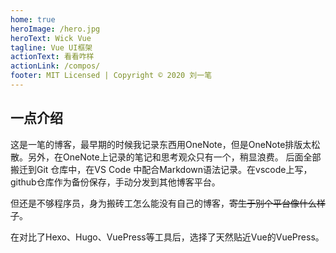 ```yaml
---
home: true
heroImage: /hero.jpg
heroText: Wick Vue
tagline: Vue UI框架
actionText: 看看咋样
actionLink: /compos/
footer: MIT Licensed | Copyright © 2020 刘一笔
---
```

## 一点介绍
这是一笔的博客，最早期的时候我记录东西用OneNote，但是OneNote排版太松散。另外，在OneNote上记录的笔记和思考观众只有一个，稍显浪费。
后面全部搬迁到Git 仓库中，在VS Code 中配合Markdown语法记录。在vscode上写，github仓库作为备份保存，手动分发到其他博客平台。

但还是不够程序员，身为搬砖工怎么能没有自己的博客，~~寄生于别个平台像什么样子~~。

在对比了Hexo、Hugo、VuePress等工具后，选择了天然贴近Vue的VuePress。